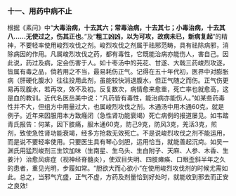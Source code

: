 ### 十一、用药中病不止

根据《素问》中“**大毒治病，十去其六；常毒治病，十去其七；小毒治病，十去其八……无使过之，伤其正也**。”及“**粗工凶凶，以为可攻，故病未已，新病复起**”的精神，不要轻率使用峻烈攻伐之剂。峻烈攻伐之剂属于祛邪范畴，具有祛除病邪，消除病因的作用。凡属峻烈攻伐之药，都有毒性，它既能治病亦能伤人，害自己。因此说，药过及病，定会伤害于人。如十枣汤中的芫花、甘遂、大戟三药峻烈攻逐，皆属有毒之品，倘若用之不当，最易耗伤正气。记得在五十年代初，医界中对膨胀病（肝硬化腹水）往往投用此剂，虽能较快消退腹水，但正气随之而伤。正气伤更易再现腹水，若再攻，效不及初。反复数次，病情愈来愈重，死亡率也就愈高，这是血的教训。近代名医岳美中说：“凡药皆有毒性，能治病亦能伤人。”如某些药毒性并不大，但组方中用量过大，也属峻烈攻伐之剂。木通汤中用木通60克，就是例子。近年来因服用本方致癃闭（急性肾功能衰竭）死亡病例的报道屡见。如韦踏青氏报告：何某，因下肢痛，服木通60克，防己9克，防风3克，羌活3克，煎剂，致使急性肾功能衰竭，经多方抢救无效死亡。不是说峻烈攻伐之剂不能运用，而是说不要轻率使用。只要医生具有琴心剑胆，运用恰当，就能善起沉疴。如吴一渊氏用猛烈峻剂三生饮加味（生南星、生乌头、生白附子、天麻、人参、木香、生姜汁）治愈风痱症（视神经脊髓炎），使双目失明、四肢瘫痪、口眼歪斜半年之久的患者，重见光明，步履如常。“胆欲大而心欲小”在使用峻烈攻伐剂的时候尤需如此。总之，当邪气亢盛，正气不虚，方药及剂量恰到好处时，就能收到邪去而正安之良效!

